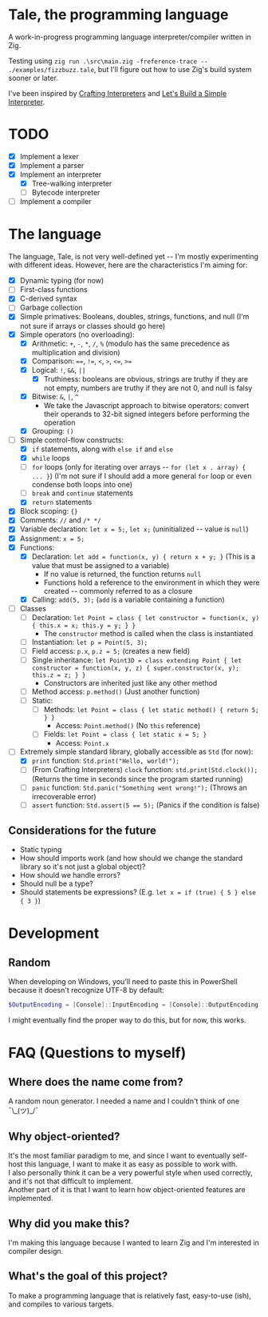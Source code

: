 # Tale, the programming language
A work-in-progress programming language interpreter/compiler written in Zig.

Testing using `zig run .\src\main.zig -freference-trace -- ./examples/fizzbuzz.tale`, but I'll figure out how to use Zig's build system sooner or later.

I've been inspired by [Crafting Interpreters](https://craftinginterpreters.com/) and [Let's Build a Simple Interpreter](https://ruslanspivak.com/lsbasi-part1/).

# TODO
- [x] Implement a lexer
- [X] Implement a parser
- [X] Implement an interpreter
  - [X] Tree-walking interpreter
  - [ ] Bytecode interpreter
- [ ] Implement a compiler

# The language
The language, Tale, is not very well-defined yet -- I'm mostly experimenting with different ideas. However, here are the characteristics I'm aiming for:
- [X] Dynamic typing (for now)
- [ ] First-class functions
- [X] C-derived syntax
- [ ] Garbage collection
- [X] Simple primatives: Booleans, doubles, strings, functions, and null (I'm not sure if arrays or classes should go here)
- [X] Simple operators (no overloading):
  - [X] Arithmetic: `+`, `-`, `*`, `/`, `%` (modulo has the same precedence as multiplication and division)
  - [X] Comparison: `==`, `!=`, `<`, `>`, `<=`, `>=`
  - [X] Logical: `!`, `&&`, `||`
    - [X] Truthiness: booleans are obvious, strings are truthy if they are not empty, numbers are truthy if they are not 0, and null is falsy
  - [X] Bitwise: `&`, `|`, `^`
    - We take the Javascript approach to bitwise operators: convert their operands to 32-bit signed integers before performing the operation
  - [X] Grouping: `()`
- [ ] Simple control-flow constructs:
  - [X] `if` statements, along with `else if` and `else`
  - [X] `while` loops
  - [ ] `for` loops (only for iterating over arrays -- `for (let x . array) { ... }`) (I'm not sure if I should add a more general `for` loop or even condense both loops into one)
  - [ ] `break` and `continue` statements
  - [X] `return` statements
- [X] Block scoping: `{}`
- [X] Comments: `//` and `/* */`
- [X] Variable declaration: `let x = 5;`, `let x;` (uninitialized -- value is `null`)
- [X] Assignment: `x = 5;`
- [X] Functions:
  - [X] Declaration: `let add = function(x, y) { return x + y; }` (This is a value that must be assigned to a variable)
    - If no value is returned, the function returns `null`
    - Functions hold a reference to the environment in which they were created -- commonly referred to as a closure
  - [X] Calling: `add(5, 3);` (`add` is a variable containing a function)
- [ ] Classes
  - [ ] Declaration: `let Point = class { let constructor = function(x, y) { this.x = x; this.y = y; } }`
    - The `constructor` method is called when the class is instantiated
  - [ ] Instantiation: `let p = Point(5, 3);`
  - [ ] Field access: `p.x`, `p.z = 5;` (creates a new field)
  - [ ] Single inheritance: `let Point3D = class extending Point { let constructor = function(x, y, z) { super.constructor(x, y); this.z = z; } }`
    - Constructors are inherited just like any other method
  - [ ] Method access: `p.method()` (Just another function)
  - [ ] Static:
    - [ ] Methods: `let Point = class { let static method() { return 5; } }`
      - Access: `Point.method()` (No `this` reference)
    - [ ] Fields: `let Point = class { let static x = 5; }`
      - Access: `Point.x`
- [ ] Extremely simple standard library, globally accessible as `Std` (for now):
  - [X] `print` function: `Std.print("Hello, world!");`
  - [ ] (From Crafting Interpreters) `clock` function: `std.print(Std.clock());` (Returns the time in seconds since the program started running)
  - [ ] `panic` function: `Std.panic("Something went wrong!");` (Throws an irrecoverable error)
  - [ ] `assert` function: `Std.assert(5 == 5);` (Panics if the condition is false)

## Considerations for the future
- Static typing
- How should imports work (and how should we change the standard library so it's not just a global object)?
- How should we handle errors?
- Should null be a type?
- Should statements be expressions? (E.g. `let x = if (true) { 5 } else { 3 }`)

# Development

## Random
When developing on Windows, you'll need to paste this in PowerShell because it doesn't recognize UTF-8 by default:
```powershell
$OutputEncoding = [Console]::InputEncoding = [Console]::OutputEncoding = New-Object System.Text.UTF8Encoding
```
I might eventually find the proper way to do this, but for now, this works.

# FAQ (Questions to myself)

## Where does the name come from?
A random noun generator. I needed a name and I couldn't think of one ¯\\\_(ツ)_/¯

## Why object-oriented?
It's the most familiar paradigm to me, and since I want to eventually self-host this language, I want to make it as easy as possible to work with.  
I also personally think it can be a very powerful style when used correctly, and it's not that difficult to implement.  
Another part of it is that I want to learn how object-oriented features are implemented.  

## Why did you make this?
I'm making this language because I wanted to learn Zig and I'm interested in compiler design.

## What's the goal of this project?
To make a programming language that is relatively fast, easy-to-use (ish), and compiles to various targets.